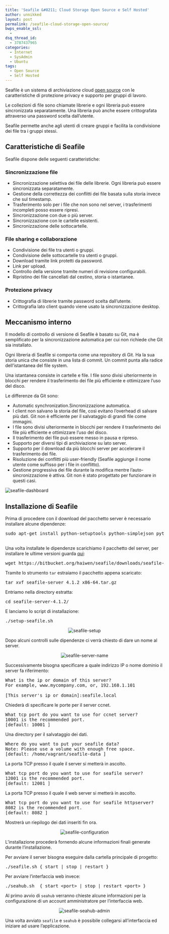 ```yaml
---
title: 'Seafile &#8211; Cloud Storage Open Source e Self Hosted'
author: unnikked
layout: post
permalink: /seafile-cloud-storage-open-source/
bwps_enable_ssl:
  - 
dsq_thread_id:
  - 3787437965
categories:
  - Internet
  - SysAdmin
  - Ubuntu
tags:
  - Open Source
  - Self Hosted
---
```


Seafile è un sistema di archiviazione cloud <a href="https://github.com/haiwen/seafile" title="Seafile su github" target="_blank">open source</a> con le caratteristiche di protezione privacy e supporto per gruppi di lavoro. 

Le collezioni di file sono chiamate librerie e ogni libreria può essere sincronizzata separatamente. Una libreria può anche essere crittografata attraverso una password scelta dall&#8217;utente. 

Seafile permette anche agli utenti di creare gruppi e facilita la condivisione dei file tra i gruppi stessi. 

## Caratteristiche di Seafile

Seafile dispone delle seguenti caratteristiche:

### Sincronizzazione file

  * Sincronizzazione selettiva dei file delle librerie. Ogni libreria può essere sincronizzata separatamente.
  * Gestione della correttezza dei conflitti dei file basata sulla storia invece che sul timestamp.
  * Trasferimento solo per i file che non sono nel server, i trasferimenti incompleti posso essere ripresi. 
  * Sincronizzazione con due o più server.
  * Sincronizzazione con le cartelle esistenti. 
  * Sincronizzazione delle sottocartelle.

### File sharing e collaborazione

  * Condivisione dei file tra utenti o gruppi.
  * Condivisione delle sottocartelle tra utenti o gruppi.
  * Download tramite link protetti da password.
  * Link per upload.
  * Controllo della versione tramite numeri di revisione configurabili.
  * Ripristino dei file cancellati dal cestino, storia o istantanee. 

### Protezione privacy

  * Crittografia di librerie tramite password scelta dall&#8217;utente.
  * Crittografia lato client quando viene usato la sincronizzazione desktop.

## Meccanismo interno

Il modello di controllo di versione di Seafile è basato su Git, ma è semplificato per la sincronizzazione automatica per cui non richiede che Git sia installato. 

Ogni libreria di Seafile si comporta come una repository di Git. Ha la sua storia unica che consiste in una lista di commit. Un commit punta alla radice dell&#8217;istantanea del file system.

Una istantanea consiste in cartelle e file. I file sono divisi ulteriormente in blocchi per rendere il trasferimento dei file più efficiente e ottimizzare l&#8217;uso del disco. 

Le differenze da Git sono:

  * Automatic synchronization.Sincronizzazione automatica.
  * I client non salvano la storia del file, così evitano l&#8217;overhead di salvare più dati. Git non è efficiente per il salvataggio di grandi file come immagini. 
  * I file sono divisi ulteriormente in blocchi per rendere il trasferimento dei file più efficiente e ottimizzare l&#8217;uso del disco.
  * Il trasferimento dei file può essere messo in pausa e ripreso. 
  * Supporto per diversi tipi di archiviazione su lato server.
  * Supporto per il download da più blocchi server per accelerare il trasferimento dei file.
  * Risoluzione dei conflitti più user-friendly (Seafile aggiunge il nome utente come suffisso per i file in conflitto).
  * Gestione progressiva dei file durante la modifica mentre l&#8217;auto-sincronizzazione è attiva. Git non è stato progettato per funzionare in questi casi.

![seafile-dashboard][1]

## Installazione di Seafile

Prima di procedere con il download del pacchetto server è necessario installare alcune dipendenze:

<pre class="lang:default decode:true " >sudo apt-get install python-setuptools python-simplejson python-imaging sqlite3
 </pre>

Una volta installate le dipendenze scarichiamo il pacchetto del server, per installare le ultime versioni guarda <a href="http://seafile.com/en/download/#server" title="Seafile download server" target="_blank">qui</a>: 

<pre class="lang:default decode:true " >wget https://bitbucket.org/haiwen/seafile/downloads/seafile-server_4.1.2_x86-64.tar.gz</pre>

Tramite lo strumento `tar` estraiamo il pacchetto appena scaricato: 

<pre class="lang:default decode:true " >tar xvf seafile-server_4.1.2_x86-64.tar.gz</pre>

Entriamo nella directory estratta: 

<pre class="lang:default decode:true " >cd seafile-server-4.1.2/</pre>

E lanciamo lo script di installazione: 

<pre class="lang:default decode:true " >./setup-seafile.sh </pre>

<p align="center">
  <img src="/wp-content/uploads/2015/04/seafile-setup.png" alt="seafile-setup" />
</p>

Dopo alcuni controlli sulle dipendenze ci verrà chiesto di dare un nome al server. 

<p align="center">
  <img src="/wp-content/uploads/2015/04/seafile-server-name.png" alt="seafile-server-name" />
</p>

Successivamente bisogna specificare a quale indirizzo IP o nome dominio il server fa riferimento: 

<pre class="lang:default decode:true " >What is the ip or domain of this server?
For example, www.mycompany.com, or, 192.168.1.101

[This server's ip or domain]:seafile.local</pre>

Chiederà di specificare le porte per il server ccnet. 

<pre class="lang:sh decode:true " >What tcp port do you want to use for ccnet server?
10001 is the recommended port.
[default: 10001 ]</pre>

Una directory per il salvataggio dei dati. 

<pre class="lang:sh decode:true " >Where do you want to put your seafile data? 
Note: Please use a volume with enough free space.
[default: /home/vagrant/seafile-data ] </pre>

La porta TCP presso il quale il server si metterà in ascolto.

<pre class="lang:sh decode:true " >What tcp port do you want to use for seafile server?
12001 is the recommended port.
[default: 12001 ] </pre>

La porta TCP presso il quale il web server si metterà in ascolto.

<pre class="lang:sh decode:true " >What tcp port do you want to use for seafile httpserver?
8082 is the recommended port.
[default: 8082 ] </pre>

Mostrerà un riepilogo dei dati inseriti fin ora. 

<p align="center">
  <img src="/wp-content/uploads/2015/04/seafile-configuration.png" alt="seafile-configuration" />
</p>

L&#8217;installazione procederà fornendo alcune informazioni finali generate durante l&#8217;installazione. 

Per avviare il server bisogna eseguire dalla cartella principale di progetto: 

<pre class="lang:sh decode:true " >./seafile.sh { start | stop | restart }</pre>

Per avviare l&#8217;interfaccia web invece: 

<pre class="lang:sh decode:true " >./seahub.sh  { start &lt;port&gt; | stop | restart &lt;port&gt; }</pre>

Al primo avvio di `seahub` verranno chieste alcune informazioni per la configurazione di un account amministratore per l&#8217;interfaccia web. 

<p align="center">
  <img src="/wp-content/uploads/2015/04/seafile-seahub-admin.png" alt="seafile-seahub-admin" />
</p>

Una volta avviato `seafile` e `seahub` è possibile collegarsi all&#8217;interfaccia ed iniziare ad usare l&#8217;applicazione. 

 [1]: /wp-content/uploads/2015/04/seafile-dashboard.png